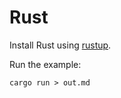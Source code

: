 # Rust

Install Rust using [rustup](https://www.rust-lang.org/tools/install).

Run the example:

```
cargo run > out.md
```
